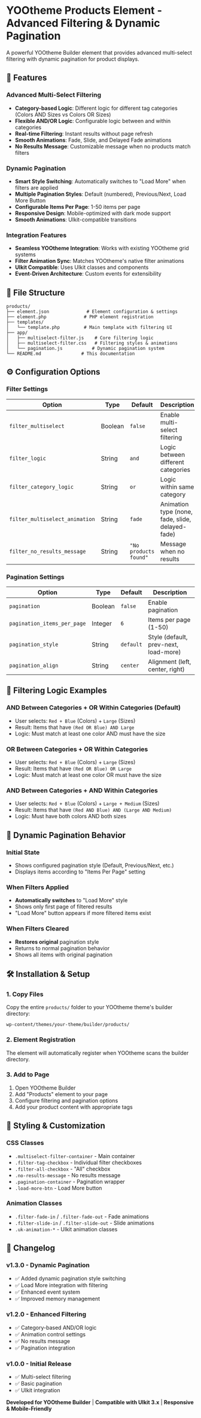 # YOOtheme Products Element - Advanced Filtering & Dynamic Pagination

A powerful YOOtheme Builder element that provides advanced multi-select filtering with dynamic pagination for product displays.

## 🚀 Features

### **Advanced Multi-Select Filtering**
- **Category-based Logic**: Different logic for different tag categories (Colors AND Sizes vs Colors OR Sizes)
- **Flexible AND/OR Logic**: Configurable logic between and within categories
- **Real-time Filtering**: Instant results without page refresh
- **Smooth Animations**: Fade, Slide, and Delayed Fade animations
- **No Results Message**: Customizable message when no products match filters

### **Dynamic Pagination**
- **Smart Style Switching**: Automatically switches to "Load More" when filters are applied
- **Multiple Pagination Styles**: Default (numbered), Previous/Next, Load More Button
- **Configurable Items Per Page**: 1-50 items per page
- **Responsive Design**: Mobile-optimized with dark mode support
- **Smooth Animations**: UIkit-compatible transitions

### **Integration Features**
- **Seamless YOOtheme Integration**: Works with existing YOOtheme grid systems
- **Filter Animation Sync**: Matches YOOtheme's native filter animations
- **UIkit Compatible**: Uses UIkit classes and components
- **Event-Driven Architecture**: Custom events for extensibility

## 📁 File Structure

```
products/
├── element.json              # Element configuration & settings
├── element.php              # PHP element registration
├── templates/
│   └── template.php         # Main template with filtering UI
├── app/
│   ├── multiselect-filter.js    # Core filtering logic
│   ├── multiselect-filter.css   # Filtering styles & animations
│   └── pagination.js           # Dynamic pagination system
└── README.md               # This documentation
```

## ⚙️ Configuration Options

### **Filter Settings**
| Option | Type | Default | Description |
|--------|------|---------|-------------|
| `filter_multiselect` | Boolean | `false` | Enable multi-select filtering |
| `filter_logic` | String | `and` | Logic between different categories |
| `filter_category_logic` | String | `or` | Logic within same category |
| `filter_multiselect_animation` | String | `fade` | Animation type (none, fade, slide, delayed-fade) |
| `filter_no_results_message` | String | `"No products found"` | Message when no results |

### **Pagination Settings**
| Option | Type | Default | Description |
|--------|------|---------|-------------|
| `pagination` | Boolean | `false` | Enable pagination |
| `pagination_items_per_page` | Integer | `6` | Items per page (1-50) |
| `pagination_style` | String | `default` | Style (default, prev-next, load-more) |
| `pagination_align` | String | `center` | Alignment (left, center, right) |

## 🎯 Filtering Logic Examples

### **AND Between Categories + OR Within Categories** (Default)
- User selects: `Red + Blue` (Colors) + `Large` (Sizes)
- Result: Items that have `(Red OR Blue) AND Large`
- Logic: Must match at least one color AND must have the size

### **OR Between Categories + OR Within Categories**
- User selects: `Red + Blue` (Colors) + `Large` (Sizes)  
- Result: Items that have `(Red OR Blue) OR Large`
- Logic: Must match at least one color OR must have the size

### **AND Between Categories + AND Within Categories**
- User selects: `Red + Blue` (Colors) + `Large + Medium` (Sizes)
- Result: Items that have `(Red AND Blue) AND (Large AND Medium)`
- Logic: Must have both colors AND both sizes

## 🔄 Dynamic Pagination Behavior

### **Initial State**
- Shows configured pagination style (Default, Previous/Next, etc.)
- Displays items according to "Items Per Page" setting

### **When Filters Applied**
- **Automatically switches** to "Load More" style
- Shows only first page of filtered results
- "Load More" button appears if more filtered items exist

### **When Filters Cleared**
- **Restores original** pagination style
- Returns to normal pagination behavior
- Shows all items with original pagination

## 🛠️ Installation & Setup

### **1. Copy Files**
Copy the entire `products/` folder to your YOOtheme theme's builder directory:
```
wp-content/themes/your-theme/builder/products/
```

### **2. Element Registration**
The element will automatically register when YOOtheme scans the builder directory.

### **3. Add to Page**
1. Open YOOtheme Builder
2. Add "Products" element to your page
3. Configure filtering and pagination options
4. Add your product content with appropriate tags


## 🎨 Styling & Customization

### **CSS Classes**
- `.multiselect-filter-container` - Main container
- `.filter-tag-checkbox` - Individual filter checkboxes
- `.filter-all-checkbox` - "All" checkbox
- `.no-results-message` - No results message
- `.pagination-container` - Pagination wrapper
- `.load-more-btn` - Load More button

### **Animation Classes**
- `.filter-fade-in` / `.filter-fade-out` - Fade animations
- `.filter-slide-in` / `.filter-slide-out` - Slide animations
- `.uk-animation-*` - UIkit animation classes




## 📝 Changelog

### **v1.3.0** - Dynamic Pagination
- ✅ Added dynamic pagination style switching
- ✅ Load More integration with filtering
- ✅ Enhanced event system
- ✅ Improved memory management

### **v1.2.0** - Enhanced Filtering
- ✅ Category-based AND/OR logic
- ✅ Animation control settings
- ✅ No results message
- ✅ Pagination integration

### **v1.0.0** - Initial Release
- ✅ Multi-select filtering
- ✅ Basic pagination
- ✅ UIkit integration



**Developed for YOOtheme Builder** | **Compatible with UIkit 3.x** | **Responsive & Mobile-Friendly**
